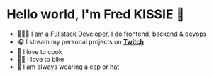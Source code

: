 # Hello world, I'm Fred KISSIE 👋
 
- 👨🏾‍💻 I am a Fullstack Developer, I do frontend, backend & devops
- 🎧 I stream my personal projects on [**Twitch**](https://twitch.tv/fredkisss)
- 🥘 I love to cook
- 🚴‍♂️ I love to bike
- 🧢 I am always wearing a cap or hat
